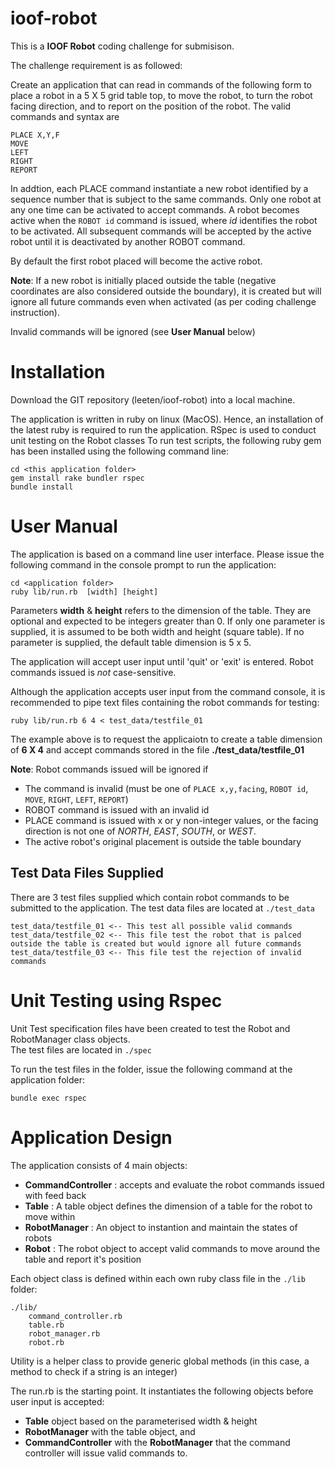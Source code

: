 # ioof-robot

This is a **IOOF Robot** coding challenge for submisison.

The challenge requirement is as followed:

Create an application that can read in commands of the following form to place a robot in a 5 X 5 grid table top, to move the robot, to turn the robot facing direction, and to report on the position of the robot.  The valid commands and syntax are
```
PLACE X,Y,F
MOVE
LEFT
RIGHT
REPORT
```
In addtion, each PLACE command instantiate a new robot identified by a sequence number that is subject to the same commands. Only one robot at any one time can be activated to accept commands. A robot becomes active when the `ROBOT id` command is issued, where *id* identifies the robot to be activated. All subsequent commands will be accepted by the active robot until it is deactivated by another ROBOT command.  

By default the first robot placed will become the active robot.

**Note**: If a new robot is initially placed outside the table (negative coordinates are also considered outside the boundary), it is created but will ignore all future commands even when activated (as per coding challenge instruction).

Invalid commands will be ignored (see **User Manual** below)
  
# Installation
Download the GIT repository (leeten/ioof-robot) into a local machine.

The application is written in ruby on linux (MacOS). Hence, an installation of the latest ruby is required to run the application.
RSpec is used to conduct unit testing on the Robot classes
To run test scripts, the following ruby gem has been installed using the following command line:

```
cd <this application folder>
gem install rake bundler rspec
bundle install
```

# User Manual
The application is based on a command line user interface.
Please issue the following command in the console prompt to run the application:

```
cd <application folder> 
ruby lib/run.rb  [width] [height]
```
Parameters **width** & **height** refers to the dimension of the table. They are optional and expected to be integers greater than 0.  If only one parameter is supplied, it is assumed to be both width and height (square table). If no parameter is supplied, the default table dimension is 5 x 5.
  
The application will accept user input until 'quit' or 'exit' is entered. Robot commands issued is *not* case-sensitive.

Although the application accepts user input from the command console, it is recommended to pipe text files containing the robot commands for testing:
```
ruby lib/run.rb 6 4 < test_data/testfile_01
```
The example above is to request the applicaiotn to create a table dimension of **6 X 4** and accept commands stored in the file **./test_data/testfile_01**

**Note**: Robot commands issued will be ignored if
- The command is invalid (must be one of `PLACE x,y,facing`, `ROBOT id`, `MOVE`, `RIGHT`, `LEFT`, `REPORT`)
- ROBOT command is issued with an invalid id
- PLACE command is issued with x or y non-integer values, or the facing direction is not one of *NORTH*, *EAST*, *SOUTH*, or *WEST*.
- The active robot's original placement is outside the table boundary

## Test Data Files Supplied
There are 3 test files supplied which contain robot commands to be submitted to the application. The test data files are located at `./test_data`
```
test_data/testfile_01 <-- This test all possible valid commands
test_data/testfile_02 <-- This file test the robot that is palced outside the table is created but would ignore all future commands 
test_data/testfile_03 <-- This file test the rejection of invalid commands
```
# Unit Testing using Rspec
Unit Test specification files have been created to test the Robot and RobotManager class objects.  
The test files are located in 
`./spec`

To run the test files in the folder, issue the following command at the application folder:

`bundle exec rspec`

# Application Design
The application consists of 4 main objects:
- **CommandController** : accepts and evaluate the robot commands issued with feed back
- **Table** : A table object defines the dimension of a table for the robot to move within
- **RobotManager** : An object to instantion and maintain the states of robots
- **Robot** : The robot object to accept valid commands to move around the table and report it's position

Each object class is defined within each own ruby class file in the `./lib` folder:
```
./lib/
    command_controller.rb
    table.rb
    robot_manager.rb
    robot.rb
```
Utility is a helper class to provide generic global methods (in this case, a method to check if a string is an integer)
  
The run.rb is the starting point. It instantiates the following objects before user input is accepted:
- **Table** object based on the parameterised width & height
- **RobotManager** with the table object, and
- **CommandController** with the **RobotManager** that the command controller will issue valid commands to.
  
